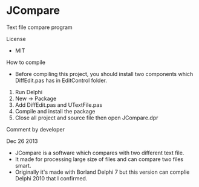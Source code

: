 JCompare
========

Text file compare program

License
 - MIT

How to compile
 - Before compiling this project, you should install two components which DiffEdit.pas has in EditControl folder.
  1. Run Delphi
  2. New -> Package
  3. Add DiffEdit.pas and UTextFile.pas
  4. Compile and install the package
  5. Close all project and source file then open JCompare.dpr

Comment by developer

Dec 26 2013
 - JCompare is a software which compares with two different text file.
 - It made for processing large size of files and can compare two files smart.
 - Originally it's made with Borland Delphi 7 but this version can complie Delphi 2010 that I confirmed.
